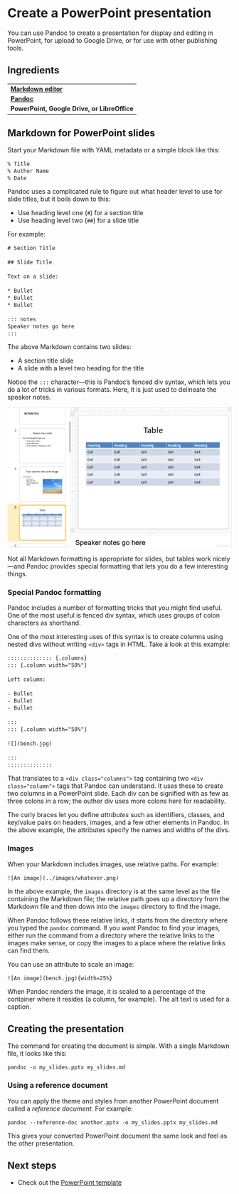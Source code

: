 # Create a PowerPoint presentation

You can use Pandoc to create a presentation for display and editing in PowerPoint, for upload to Google Drive, or for use with other publishing tools.

## Ingredients

<table>
  <tr>
    <td><b><a href="../../tools/tools-editors/">Markdown editor</a></b></td>
  </tr>
  <tr>
    <td><b><a href="../../tools/tools-pandoc/">Pandoc</a></b></td>
  </tr>
   <tr>
    <td><b>PowerPoint, Google Drive, or LibreOffice</b></td>
  </tr>
</table>

## Markdown for PowerPoint slides

Start your Markdown file with YAML metadata or a simple block like this:

```
% Title
% Author Name
% Date
```

Pandoc uses a complicated rule to figure out what header level to use for slide titles, but it boils down to this:

- Use heading level one (`#`) for a section title
- Use heading level two (`##`) for a slide title

For example:

```
# Section Title

## Slide Title

Text on a slide:

* Bullet
* Bullet
* Bullet

::: notes
Speaker notes go here
:::
```

The above Markdown contains two slides: 

- A section title slide 
- A slide with a level two heading for the title

Notice the `:::` character&mdash;this is Pandoc’s fenced div syntax, which lets you do a lot of tricks in various formats. Here, it is just used to delineate the speaker notes.

![Screenshot of PowerPoint](../img/slides-pandoc-powerpoint.png)

Not all Markdown formatting is appropriate for slides, but tables work nicely&mdash;and Pandoc provides special formatting that lets you do a few interesting things.

### Special Pandoc formatting

Pandoc includes a number of formatting tricks that you might find useful. One of the most useful is fenced div syntax, which uses groups of colon characters as shorthand. 

One of the most interesting uses of this syntax is to create columns using nested divs without writing `<div>` tags in HTML. Take a look at this example:

```
:::::::::::::: {.columns}
::: {.column width="50%"}

Left column:

- Bullet
- Bullet
- Bullet

:::
::: {.column width="50%"}

![](bench.jpg)

:::
::::::::::::::

```

That translates to a `<div class="columns">` tag containing two `<div class="column">` tags that Pandoc can understand. It uses these to create two columns in a PowerPoint slide. Each div can be signified with as few as three colons in a row; the outher div uses more colons here for readability.

The curly braces let you define *attributes* such as identifiers, classes, and key/value pairs on headers, images, and a few other elements in Pandoc. In the above example, the attributes specify the names and widths of the divs.

### Images

When your Markdown includes images, use relative paths. For example:

```
![An image](../images/whatever.png)
```

In the above example, the `images` directory is at the same level as the file containing the Markdown file; the relative path goes up a directory from the Markdown file and then down into the `images` directory to find the image.

When Pandoc follows these relative links, it starts from the directory where you typed the `pandoc` command. If you want Pandoc to find your images, either run the command from a directory where the relative links to the images make sense, or copy the images to a place where the relative links can find them.

You can use an attribute to scale an image:

```
![An image](bench.jpg){width=25%}
```

When Pandoc renders the image, it is scaled to a percentage of the container where it resides (a column, for example). The alt text is used for a caption.

## Creating the presentation

The command for creating the document is simple. With a single Markdown file, it looks like this:

```
pandoc -o my_slides.pptx my_slides.md
```

### Using a reference document

You can apply the theme and styles from another PowerPoint document called a *reference document.* For example:

```
pandoc --reference-doc another.pptx -o my_slides.pptx my_slides.md
``` 

This gives your converted PowerPoint document the same look and feel as the other presentation.

## Next steps

- Check out the [PowerPoint template](../../resources/templates/#powerpoint)